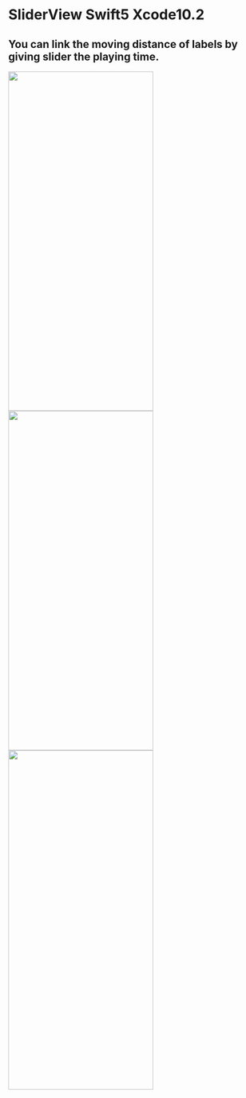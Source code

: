 # SliderView Swift5 Xcode10.2

##  You can link the moving distance of labels by giving slider the playing time.
<img src="https://user-images.githubusercontent.com/16457165/53507922-247f4180-3afc-11e9-9d0c-5c28b56ee0c0.gif" width="290" height="680"><img src="https://user-images.githubusercontent.com/16457165/54318594-1f58e100-462a-11e9-8004-3f6036c510cf.gif" width="290" height="680"><img src="https://user-images.githubusercontent.com/16457165/55683256-c6564180-5978-11e9-9c58-63d8b7a03443.gif" width="290" height="680">

